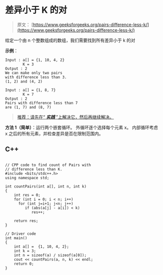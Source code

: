 # 差异小于 K 的对

> 原文： [https://www.geeksforgeeks.org/pairs-difference-less-k/](https://www.geeksforgeeks.org/pairs-difference-less-k/)

给定一个由 n 个整数组成的数组，我们需要找到所有差异小于 k 的对

**示例**：

```
Input : a[] = {1, 10, 4, 2}
        K = 3
Output : 2
We can make only two pairs 
with difference less than 3.
(1, 2) and (4, 2)

Input : a[] = {1, 8, 7}
        K = 7
Output : 2
Pairs with difference less than 7
are (1, 7) and (8, 7)

```

> [推荐：请先在“ ***实践*** ”上解决它，然后再继续解决。](https://practice.geeksforgeeks.org/problems/pairs-with-difference-less-than-k/0)

**方法 1（简单）**：运行两个嵌套循环。 外循环逐个选择每个元素 x。 内部循环考虑 x 之后的所有元素，并检查差异是否在限制范围内。

## C++ 

```

// CPP code to find count of Pairs with  
// difference less than K. 
#include <bits/stdc++.h> 
using namespace std; 

int countPairs(int a[], int n, int k) 
{ 
    int res = 0; 
    for (int i = 0; i < n; i++)  
      for (int j=i+1; j<n; j++) 
         if (abs(a[j] - a[i]) < k)  
            res++; 

    return res; 
} 

// Driver code 
int main() 
{ 
    int a[] =  {1, 10, 4, 2}; 
    int k = 3; 
    int n = sizeof(a) / sizeof(a[0]); 
    cout << countPairs(a, n, k) << endl;  
    return 0; 
} 

```